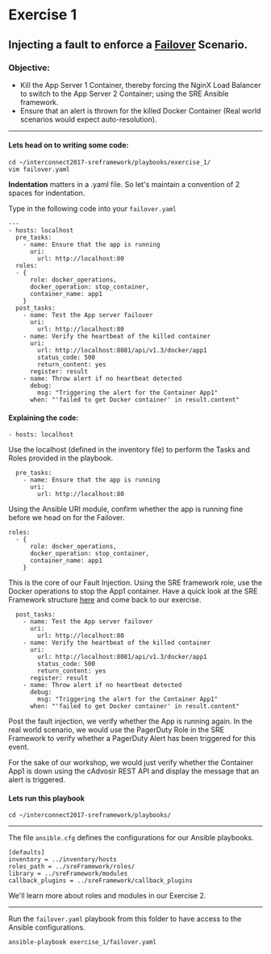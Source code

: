 # Exercise 1

## Injecting a fault to enforce a [Failover](https://en.wikipedia.org/wiki/Failover) Scenario.

### Objective:

* Kill the App Server 1 Container, thereby forcing the NginX Load Balancer to switch to the App Server 2 Container; using the SRE Ansible framework.
* Ensure that an alert is thrown for the killed Docker Container (Real world scenarios would expect auto-resolution).

---

#### Lets head on to writing some code:

```shell
cd ~/interconnect2017-sreframework/playbooks/exercise_1/
vim failover.yaml
```

**Indentation** matters in a .yaml file. So let's maintain a convention of 2 spaces for indentation.

Type in the following code into your `failover.yaml`

```shell
---
- hosts: localhost
  pre_tasks:
    - name: Ensure that the app is running
      uri:
        url: http://localhost:80
  roles:
  - {
      role: docker_operations,
      docker_operation: stop_container,
      container_name: app1
    }
  post_tasks:
    - name: Test the App server failover
      uri:
        url: http://localhost:80
    - name: Verify the heartbeat of the killed container
      uri:
        url: http://localhost:8081/api/v1.3/docker/app1
        status_code: 500
        return_content: yes
      register: result
    - name: Throw alert if no heartbeat detected
      debug:
        msg: "Triggering the alert for the Container App1"
      when: "'failed to get Docker container' in result.content"

```

#### Explaining the code:

```shell
- hosts: localhost
```
Use the localhost (defined in the inventory file) to perform the Tasks and Roles provided in the playbook.

```shell
  pre_tasks:
    - name: Ensure that the app is running
      uri:
        url: http://localhost:80
```
Using the Ansible URI module, confirm whether the app is running fine before we head on for the Failover.

```shell
roles:
  - {
      role: docker_operations,
      docker_operation: stop_container,
      container_name: app1
    }
```
This is the core of our Fault Injection. Using the SRE framework role, use the Docker operations to stop the App1 container. Have a quick look at the SRE Framework structure [here](https://github.com/CDSLab/interconnect2017-sreframework/tree/master/sreFramework) and come back to our exercise.

```shell
  post_tasks:
    - name: Test the App server failover
      uri:
        url: http://localhost:80
    - name: Verify the heartbeat of the killed container
      uri:
        url: http://localhost:8081/api/v1.3/docker/app1
        status_code: 500
        return_content: yes
      register: result
    - name: Throw alert if no heartbeat detected
      debug:
        msg: "Triggering the alert for the Container App1"
      when: "'failed to get Docker container' in result.content"
```      
Post the fault injection, we verify whether the App is running again.
In the real world scenario, we would use the PagerDuty Role in the SRE Framework to verify whether a PagerDuty Alert has been triggered for this event. 


For the sake of our workshop, we would just verify whether the Container App1 is down using the cAdvosir REST API and display the message that an alert is triggered.

#### Lets run this playbook

```shell
cd ~/interconnect2017-sreframework/playbooks/
```
---

The file `ansible.cfg` defines the configurations for our Ansible playbooks.

```shell
[defaults]
inventory = ../inventory/hosts
roles_path = ../sreFramework/roles/
library = ../sreFramework/modules
callback_plugins = ../sreFramework/callback_plugins
```

We'll learn more about roles and modules in our Exercise 2.

---

Run the `failover.yaml` playbook from this folder to have access to the Ansible configurations.

```shell
ansible-playbook exercise_1/failover.yaml
```


